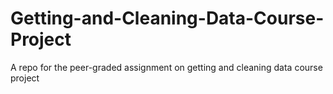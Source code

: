 # Getting-and-Cleaning-Data-Course-Project
A repo for the peer-graded assignment on getting and cleaning data course project
